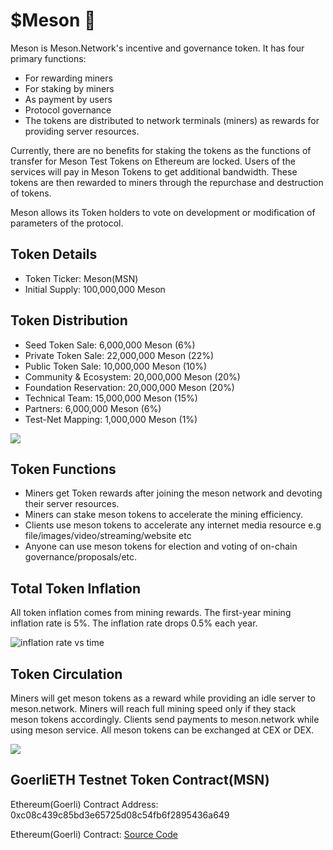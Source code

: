 # $Meson 🐢

Meson is Meson.Network's incentive and governance token. It has four primary functions:

- For rewarding miners
- For staking by miners
- As payment by users
- Protocol governance
- The tokens are distributed to network terminals (miners) as rewards for providing server resources.

Currently, there are no benefits for staking the tokens as the functions of transfer for Meson Test Tokens on Ethereum are locked. Users of the services will pay in Meson Tokens to get additional bandwidth. These tokens are then rewarded to miners through the repurchase and destruction of tokens.

Meson allows its Token holders to vote on development or modification of parameters of the protocol.

## Token Details

- Token Ticker: Meson(MSN)
- Initial Supply: 100,000,000 Meson

## Token Distribution

- Seed Token Sale: 6,000,000 Meson (6%)
- Private Token Sale: 22,000,000 Meson (22%)
- Public Token Sale: 10,000,000 Meson (10%)
- Community & Ecosystem: 20,000,000 Meson (20%)
- Foundation Reservation: 20,000,000 Meson (20%)
- Technical Team: 15,000,000 Meson (15%)
- Partners: 6,000,000 Meson (6%)
- Test-Net Mapping: 1,000,000 Meson (1%)

![](./images/token/meson-token-metrics.png)

## Token Functions

- Miners get Token rewards after joining the meson network and devoting their server resources.
- Miners can stake meson tokens to accelerate the mining efficiency.
- Clients use meson tokens to accelerate any internet media resource e.g file/images/video/streaming/website etc
- Anyone can use meson tokens for election and voting of on-chain governance/proposals/etc.

## Total Token Inflation

All token inflation comes from mining rewards. The first-year mining inflation rate is 5%. The inflation rate drops 0.5% each year.

![inflation rate vs time](./images/token/inflation-rate-vs-time.png)

## Token Circulation

Miners will get meson tokens as a reward while providing an idle server to meson.network. Miners will reach full mining speed only if they stack meson tokens accordingly. Clients send payments to meson.network while using meson service. All meson tokens can be exchanged at CEX or DEX.

![](./images/token/meson-token-circulation.png)

## GoerliETH Testnet Token Contract(MSN)

Ethereum(Goerli) Contract Address: 0xc08c439c85bd3e65725d08c54fb6f2895436a649

Ethereum(Goerli) Contract: [Source Code](https://goerli.etherscan.io/token/0xc08c439c85bd3e65725d08c54fb6f2895436a649)
